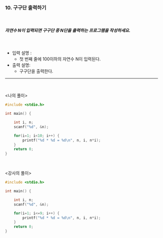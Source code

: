 ### 10. 구구단 출력하기

<br>

##### 자연수 N이 입력되면 구구단 중 N단을 출력하는 프로그램을 작성하세요.

<br>

- 입력 설명 :
  - 첫 번째 줄에 100이하의 자연수 N이 입력된다.
    <br>
- 출력 설명:
  - 구구단을 출력한다.

---

<br>

<나의 풀이>

```c
#include <stdio.h>

int main() {

	int i, n;
	scanf("%d", &n);

	for(i=1; i<10; i++) {
		printf("%d * %d = %d\n", n, i, n*i);
	}
	return 0;
}
```

<br>

<강사의 풀이>

```c
#include <stdio.h>

int main() {

	int i, n;
	scanf("%d", &n);

	for(i=1; i<=9; i++) {
		printf("%d * %d = %d\n", n, i, n*i);
	}
	return 0;
}
```
